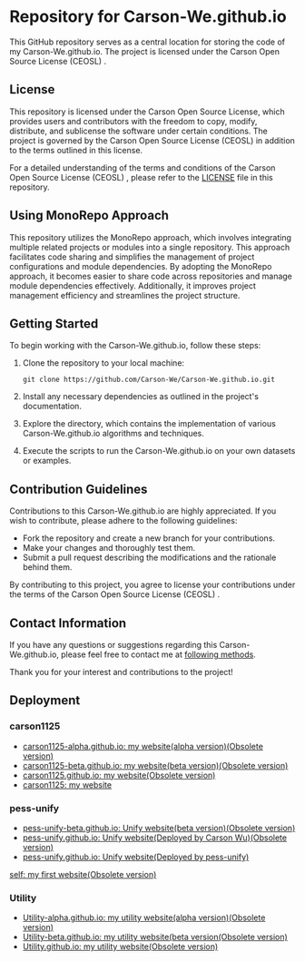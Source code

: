 # Repository for Carson-We.github.io

This GitHub repository serves as a central location for storing the code of my Carson-We.github.io. The project is licensed under the Carson Open Source License (CEOSL) .

## License

This repository is licensed under the Carson Open Source License, which provides users and contributors with the freedom to copy, modify, distribute, and sublicense the software under certain conditions. The project is governed by the Carson Open Source License (CEOSL)  in addition to the terms outlined in this license.

For a detailed understanding of the terms and conditions of the Carson Open Source License (CEOSL) , please refer to the [LICENSE](LICENSE) file in this repository.

## Using MonoRepo Approach

This repository utilizes the MonoRepo approach, which involves integrating multiple related projects or modules into a single repository. This approach facilitates code sharing and simplifies the management of project configurations and module dependencies. By adopting the MonoRepo approach, it becomes easier to share code across repositories and manage module dependencies effectively. Additionally, it improves project management efficiency and streamlines the project structure.

## Getting Started

To begin working with the Carson-We.github.io, follow these steps:

1. Clone the repository to your local machine:

   `
   git clone https://github.com/Carson-We/Carson-We.github.io.git
   `

2. Install any necessary dependencies as outlined in the project's documentation.

3. Explore the directory, which contains the implementation of various Carson-We.github.io algorithms and techniques.

4. Execute the scripts to run the Carson-We.github.io on your own datasets or examples.

## Contribution Guidelines

Contributions to this Carson-We.github.io are highly appreciated. If you wish to contribute, please adhere to the following guidelines:

- Fork the repository and create a new branch for your contributions.
- Make your changes and thoroughly test them.
- Submit a pull request describing the modifications and the rationale behind them.

By contributing to this project, you agree to license your contributions under the terms of the Carson Open Source License (CEOSL) .

## Contact Information

If you have any questions or suggestions regarding this Carson-We.github.io, please feel free to contact me at [following methods](https://carson-we.github.io/contact.html).

Thank you for your interest and contributions to the project!

## Deployment

### carson1125

- [carson1125-alpha.github.io: my website(alpha version)(Obsolete version)](https://carson-we.github.io/Obsolete/Website/carson1125/carson1125-alpha.github.io/)
- [carson1125-beta.github.io: my website(beta version)(Obsolete version)](https://carson-we.github.io/Obsolete/Website/carson1125/carson1125-beta.github.io/)
- [carson1125.github.io: my website(Obsolete version)](https://carson-we.github.io/Obsolete/Website/carson1125/carson1125)
- [carson1125: my website](https://carson-we.github.io/carson1125/)

### pess-unify

- [pess-unify-beta.github.io: Unify website(beta version)(Obsolete version)](https://carson-we.github.io/Obsolete/Website/pess-unify/pess-unify-beta.github.io/)
- [pess-unify.github.io: Unify website(Deployed by Carson Wu)(Obsolete version)](https://carson-we.github.io/Obsolete/Website/pess-unify/pess-unify.github.io/)
- [pess-unify.github.io: Unify website(Deployed by pess-unify)](https://pess-unify.github.io)

[self: my first website(Obsolete version)](https://carson-we.github.io/Obsolete/Website/Self/)

### Utility

- [Utility-alpha.github.io: my utility website(alpha version)(Obsolete version)](https://carson-we.github.io/Obsolete/Website/Utility/Utility-alpha.github.io/)
- [Utility-beta.github.io: my utility website(beta version(Obsolete version)](https://carson-we.github.io/Obsolete/Website/Utility/Utility-beta.github.io/)
- [Utility.github.io: my utility website(Obsolete version)](https://carson-we.github.io/Obsolete/Website/Utility/Utility.github.io/)